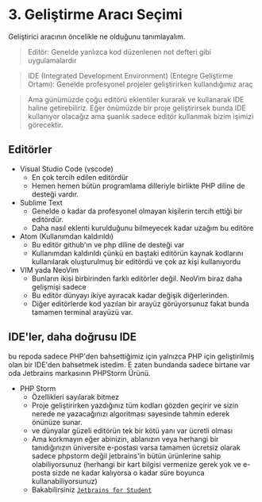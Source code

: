 # 3. Geliştirme Aracı Seçimi

Geliştirici aracının öncelikle ne olduğunu tanımlayalım.

> Editör: Genelde yanlızca kod düzenlenen not defteri gibi uygulamalardır

> IDE (Integrated Development Environment) (Entegre Geliştirme Ortamı): Genelde profesyonel projeler geliştirirken kullandığımız araç

> Ama günümüzde çoğu editörü eklentiler kurarak ve kullanarak IDE haline getirebiliriz. Eğer önümüzde bir proje geliştirirsek bunda IDE kullanıyor olacağız ama şuanlık sadece editör kullanmak bizim işimizi görecektir.

## Editörler

- Visual Studio Code (vscode)
  - En çok tercih edilen editördür
  - Hemen hemen bütün programlama dilleriyle birlikte PHP diline de desteği vardır.
- Sublime Text
  - Genelde o kadar da profesyonel olmayan kişilerin tercih ettiği bir editördür.
  - Daha nasıl eklenti kurulduğunu bilmeyecek kadar uzağım bu editöre
- Atom (Kullanımdan kaldırıldı)
  - Bu editör github'ın ve php diline de desteği var
  - Kullanımdan kaldırıldı çünkü en baştaki editörün kaynak kodlarını kullanılarak oluşturulmuş bir editördü ve çok az kişi kullanıyordu
- VIM yada NeoVim
  - Bunların ikisi birbirinden farklı editörler değil. NeoVim biraz daha gelişmişi sadece
  - Bu editör dünyayı ikiye ayıracak kadar değişik diğerlerinden.
  - Diğer editörlerde kod yazılan bir arayüz görüyorsunuz fakat bunda tamamen terminal arayüzü var.


## IDE'ler, daha doğrusu IDE
bu repoda sadece PHP'den bahsettiğimiz için yalnızca PHP için geliştirilmiş olan bir IDE'den bahsetmek istedim. E zaten bundanda sadece birtane var oda Jetbrains markasının PHPStorm Ürünü.

- PHP Storm
  - Özellikleri sayılarak bitmez
  - Proje geliştirirken yazdığınız tüm kodları gözden geçirir ve sizin nerede ne yazacağınızı algoritması sayesinde tahmin ederek önünüze sunar.
  - ve dünyalar güzeli editörün tek bir kötü yanı var ücretli olması
  - Ama korkmayın eğer abinizin, ablanızın veya herhangi bir tanıdığınızın üniversite e-postası varsa tamamen ücretsiz olarak sadece phpstorm değil jetbrains'in bütün ürünlerine sahip olabiliyorsunuz (herhangi bir kart bilgisi vermenize gerek yok ve e-posta sizde ne kadar kalıyorsa o kadar süre boyunca kullanabiliyorsunuz)
  - Bakabilirsiniz [`Jetbrains for Student`](https://www.google.com/search?q=Jetbrains+for+Student)
